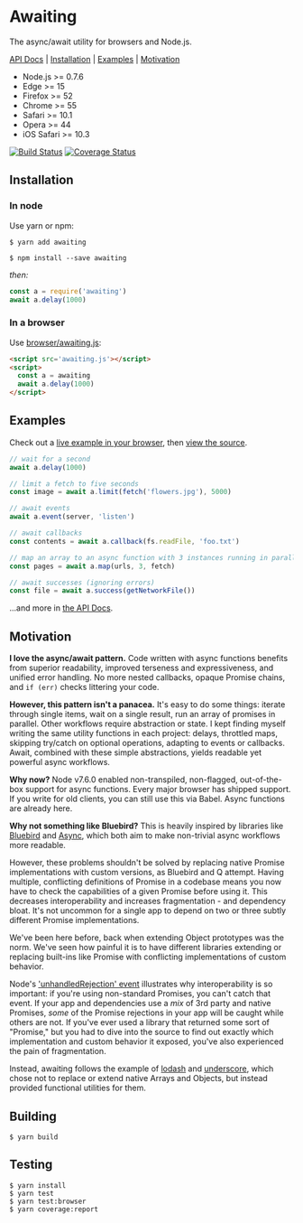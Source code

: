 # Awaiting

The async/await utility for browsers and Node.js.

[API Docs](https://hunterloftis.github.io/awaiting) |
[Installation](#installation) |
[Examples](#examples) |
[Motivation](#motivation)

- Node.js >= 0.7.6
- Edge >= 15
- Firefox >= 52
- Chrome >= 55
- Safari >= 10.1
- Opera >= 44
- iOS Safari >= 10.3

[![Build Status](https://travis-ci.org/hunterloftis/awaiting.svg?branch=master)](https://travis-ci.org/hunterloftis/awaiting)
[![Coverage Status](https://coveralls.io/repos/hunterloftis/awaiting/badge.svg?branch=master)](https://coveralls.io/r/hunterloftis/awaiting?branch=master)

## Installation

### In node

Use yarn or npm:

```
$ yarn add awaiting
```
```
$ npm install --save awaiting
```

*then:*

```js
const a = require('awaiting')
await a.delay(1000)
```

### In a browser

Use [browser/awaiting.js](https://raw.githubusercontent.com/hunterloftis/awaiting/master/browser/awaiting.js):

```html
<script src='awaiting.js'></script>
<script>
  const a = awaiting
  await a.delay(1000)
</script>
```

## Examples

Check out a
[live example in your browser](https://hunterloftis.github.io/awaiting/examples/kittens.html),
then [view the source](examples/kittens.html).

```js
// wait for a second
await a.delay(1000)

// limit a fetch to five seconds
const image = await a.limit(fetch('flowers.jpg'), 5000)

// await events
await a.event(server, 'listen')

// await callbacks
const contents = await a.callback(fs.readFile, 'foo.txt')

// map an array to an async function with 3 instances running in parallel
const pages = await a.map(urls, 3, fetch)

// await successes (ignoring errors)
const file = await a.success(getNetworkFile())
```

...and more in [the API Docs](https://hunterloftis.github.io/awaiting).

## Motivation

**I love the async/await pattern.**
Code written with async functions benefits from superior readability,
improved terseness and expressiveness, and unified error handling.
No more nested callbacks, opaque Promise chains, and `if (err)` checks littering your code.

**However, this pattern isn't a panacea.**
It's easy to do some things:
iterate through single items, wait on a single result, run an array of promises in parallel.
Other workflows require abstraction or state.
I kept finding myself writing the same utility functions in each project:
delays, throttled maps, skipping try/catch on optional operations, adapting to events or callbacks.
Await, combined with these simple abstractions, yields readable yet powerful async workflows.

**Why now?**
Node v7.6.0 enabled non-transpiled, non-flagged, out-of-the-box support for async functions.
Every major browser has shipped support.
If you write for old clients, you can still use this via Babel.
Async functions are already here.

**Why not something like Bluebird?**
This is heavily inspired by libraries like
[Bluebird](http://bluebirdjs.com/docs/getting-started.html)
and [Async](https://github.com/caolan/async),
which both aim to make non-trivial async workflows more readable.

However, these problems shouldn't be solved by replacing native Promise implementations with custom versions,
as Bluebird and Q attempt.
Having multiple, conflicting definitions of Promise in a codebase means you now have to check
the capabilities of a given Promise before using it.
This decreases interoperability and increases fragmentation - and dependency bloat.
It's not uncommon for a single app to depend on two or three subtly different Promise implementations.

We've been here before, back when extending Object prototypes was the norm.
We've seen how painful it is to have different libraries extending or replacing
built-ins like Promise with conflicting implementations of custom behavior.

Node's ['unhandledRejection' event](https://nodejs.org/api/process.html#process_event_unhandledrejection)
illustrates why interoperability is so important:
if you're using non-standard Promises, you can't catch that event.
If your app and dependencies use a *mix* of 3rd party and native Promises,
*some* of the Promise rejections in your app will be caught while others are not.
If you've ever used a library that returned some sort of "Promise,"
but you had to dive into the source to find out exactly which implementation and custom behavior it exposed,
you've also experienced the pain of fragmentation.

Instead, awaiting follows the example of
[lodash](https://lodash.com/) and
[underscore](http://underscorejs.org/),
which chose not to replace or extend native Arrays and Objects, but instead provided functional utilities for them.

## Building

```
$ yarn build
```

## Testing

```
$ yarn install
$ yarn test
$ yarn test:browser
$ yarn coverage:report
```
